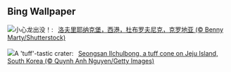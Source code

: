 ## Bing Wallpaper
![](https://www.bing.com/th?id=OHR.DubrovnikHarbor_ZH-CN8590217905_UHD.jpg&w=1000)小心龙出没！:&nbsp;&ensp;[洛夫里耶纳克堡，西港，杜布罗夫尼克，克罗地亚 (© Benny Marty/Shutterstock)](https://www.bing.com/th?id=OHR.DubrovnikHarbor_ZH-CN8590217905_UHD.jpg)
<br><br/>
![](https://www.bing.com/th?id=OHR.JejuIsland_EN-US2402698261_UHD.jpg&w=1000)A 'tuff'-tastic crater:&nbsp;&ensp;[Seongsan Ilchulbong, a tuff cone on Jeju Island, South Korea (© Quynh Anh Nguyen/Getty Images)](https://www.bing.com/th?id=OHR.JejuIsland_EN-US2402698261_UHD.jpg)
<br><br/>
